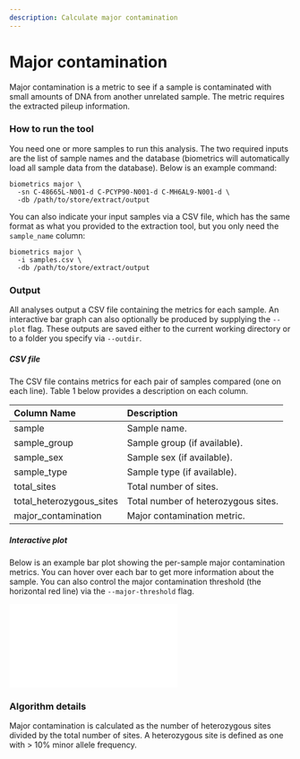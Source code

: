 ```yaml
---
description: Calculate major contamination
---
```


# Major contamination
Major contamination is a metric to see if a sample is contaminated with small amounts of DNA from another unrelated sample. The metric requires the extracted pileup information.


### How to run the tool
You need one or more samples to run this analysis. The two required inputs are the list of sample names and the database (biometrics will automatically load all sample data from the database). Below is an example command:

```shell
biometrics major \
  -sn C-48665L-N001-d C-PCYP90-N001-d C-MH6AL9-N001-d \
  -db /path/to/store/extract/output
```

You can also indicate your input samples via a CSV file, which has the same format as what you provided to the extraction tool, but you only need the `sample_name` column:

```shell
biometrics major \
  -i samples.csv \
  -db /path/to/store/extract/output
```

### Output

All analyses output a CSV file containing the metrics for each sample. An interactive bar graph can also optionally be produced by supplying the `--plot` flag. These outputs are saved either to the current working directory or to a folder you specify via `--outdir`.

##### CSV file
The CSV file contains metrics for each pair of samples compared (one on each line). Table 1 below provides a description on each column.

| Column Name | Description |
| :--- | :--- |
| sample | Sample name. |
| sample_group | Sample group (if available). |
| sample_sex | Sample sex (if available). |
| sample_type | Sample type (if available). |
| total_sites | Total number of sites. |
| total_heterozygous_sites | Total number of heterozygous sites. |
| major_contamination | Major contamination metric. |


##### Interactive plot
Below is an example bar plot showing the per-sample major contamination metrics. You can hover over each bar to get more information about the sample. You can also control the major contamination threshold (the horizontal red line) via the `--major-threshold` flag.

![](.gitbook/assets/major_contamination.html)

### Algorithm details

Major contamination is calculated as the number of heterozygous sites divided by the total number of sites. A heterozygous site is defined as one with > 10% minor allele frequency.
